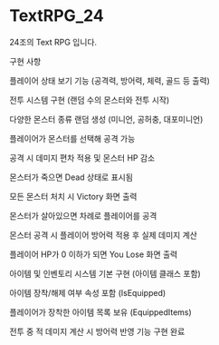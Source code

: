 # TextRPG_24
24조의 Text RPG 입니다.


구현 사항

플레이어 상태 보기 기능 (공격력, 방어력, 체력, 골드 등 출력)

전투 시스템 구현 (랜덤 수의 몬스터와 전투 시작)

다양한 몬스터 종류 랜덤 생성 (미니언, 공허충, 대포미니언)

플레이어가 몬스터를 선택해 공격 가능

공격 시 데미지 편차 적용 및 몬스터 HP 감소

몬스터가 죽으면 Dead 상태로 표시됨

모든 몬스터 처치 시 Victory 화면 출력

몬스터가 살아있으면 차례로 플레이어를 공격

몬스터 공격 시 플레이어 방어력 적용 후 실제 데미지 계산

플레이어 HP가 0 이하가 되면 You Lose 화면 출력

아이템 및 인벤토리 시스템 기본 구현 (아이템 클래스 포함)

아이템 장착/해제 여부 속성 포함 (IsEquipped)

플레이어가 장착한 아이템 목록 보유 (EquippedItems)

전투 중 적 데미지 계산 시 방어력 반영 기능 구현 완료